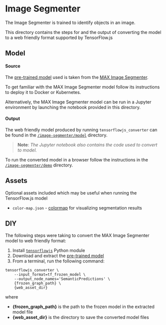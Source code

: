 # Image Segmenter

The Image Segmenter is trained to identify objects in an image.

This directory contains the steps for and the output of converting the model to a web friendly format supported by TensorFlow.js


## Model

#### Source

The [pre-trained model](http://max-assets.s3-api.us-geo.objectstorage.softlayer.net/deeplab/deeplabv3_mnv2_pascal_trainval_2018_01_29.tar.gz) used is taken from the [MAX Image Segmenter](https://github.com/IBM/MAX-Image-Segmenter).

To get familiar with the MAX Image Segmenter model follow its instructions to deploy it to Docker or Kubernetes.

Alternatively, the MAX Image Segmenter model can be run in a Jupyter environment by launching the notebook provided in this directory.

#### Output

The web friendly model produced by running `tensorflowjs_converter` can be found in the [`/image-segmenter/model`](https://github.com/vabarbosa/tfjs-sandbox/tree/master/image-segmenter/model) directory.

> **Note**: _The Jupyter notebook also contains the code used to convert to model._

To run the converted model in a browser follow the instructions in the [`/image-segmenter/demo`](https://github.com/vabarbosa/tfjs-sandbox/tree/master/image-segmenter/demo) directory.


## Assets

Optional assets included which may be useful when running the TensorFlow.js model

- `color-map.json` - [colormap](https://github.com/IBM/MAX-Image-Segmenter/blob/master/core/utils.py#L7) for visualizing segmentation results


## DIY

The following steps were taking to convert the MAX Image Segmenter model to web friendly format:

1. Install [`tensorflowjs`]() Python module
1. Download and extract the [pre-trained model](http://max-assets.s3-api.us-geo.objectstorage.softlayer.net/deeplab/deeplabv3_mnv2_pascal_trainval_2018_01_29.tar.gz)  
1. From a terminal, run the following command:  

```
tensorflowjs_converter \
    --input_format=tf_frozen_model \
    --output_node_names='SemanticPredictions' \
    {frozen_graph_path} \
    {web_asset_dir}
```

where  

- **{frozen\_graph\_path}** is the path to the frozen model in the extracted model file
- **{web\_asset\_dir}** is the directory to save the converted model files

